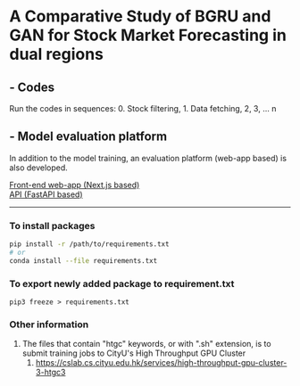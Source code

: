 # A Comparative Study of BGRU and GAN for Stock Market Forecasting in dual regions
## - Codes
Run the codes in sequences: 0. Stock filtering, 1. Data fetching, 2, 3, ... n

## - Model evaluation platform
In addition to the model training, an evaluation platform (web-app based) is also developed. 

[Front-end web-app (Next.js based)](https://github.com/wilsonvolker/comparative-study-bgru-gan-model/tree/main/model_evaluation_platform/web-app)
<br/>
[API (FastAPI based)](https://github.com/wilsonvolker/comparative-study-bgru-gan-model/tree/main/model_evaluation_platform/api)

<hr/>

### To install packages
```bash
pip install -r /path/to/requirements.txt
# or
conda install --file requirements.txt
```

### To export newly added package to requirement.txt
`pip3 freeze > requirements.txt`

### Other information
1. The files that contain "htgc" keywords, or with ".sh" extension, is to submit training jobs to CityU's High Throughput GPU Cluster 
   1. https://cslab.cs.cityu.edu.hk/services/high-throughput-gpu-cluster-3-htgc3

